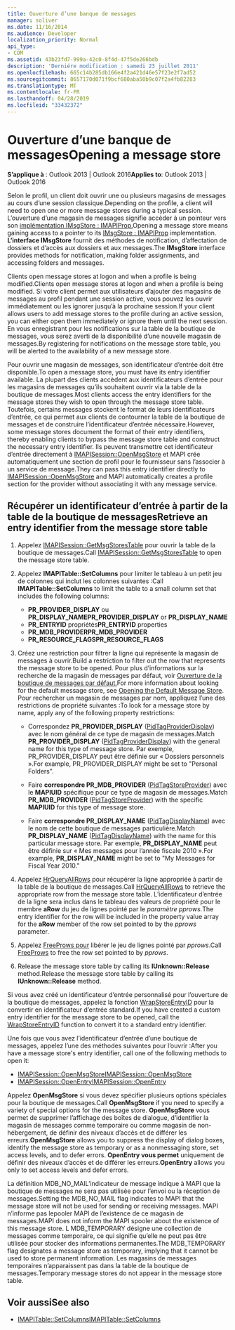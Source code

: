 ```yaml
---
title: Ouverture d’une banque de messages
manager: soliver
ms.date: 11/16/2014
ms.audience: Developer
localization_priority: Normal
api_type:
- COM
ms.assetid: 43b23fd7-999a-42c0-8f4d-47f5de266bdb
description: 'Derniére modification : samedi 23 juillet 2011'
ms.openlocfilehash: 665c14b285db166e4f2a421d46e57f23e2f7ad52
ms.sourcegitcommit: 8657170d071f9bcf680aba50b9c07f2a4fb82283
ms.translationtype: MT
ms.contentlocale: fr-FR
ms.lasthandoff: 04/28/2019
ms.locfileid: "33432372"
---
```

# <a name="opening-a-message-store"></a><span data-ttu-id="3493a-103">Ouverture d’une banque de messages</span><span class="sxs-lookup"><span data-stu-id="3493a-103">Opening a message store</span></span>

<span data-ttu-id="3493a-104">**S’applique à** : Outlook 2013 | Outlook 2016</span><span class="sxs-lookup"><span data-stu-id="3493a-104">**Applies to**: Outlook 2013 | Outlook 2016</span></span> 
  
<span data-ttu-id="3493a-105">Selon le profil, un client doit ouvrir une ou plusieurs magasins de messages au cours d’une session classique.</span><span class="sxs-lookup"><span data-stu-id="3493a-105">Depending on the profile, a client will need to open one or more message stores during a typical session.</span></span> <span data-ttu-id="3493a-106">L’ouverture d’une magasin de messages signifie accéder à un pointeur vers son [implémentation IMsgStore : IMAPIProp.](imsgstoreimapiprop.md)</span><span class="sxs-lookup"><span data-stu-id="3493a-106">Opening a message store means gaining access to a pointer to its [IMsgStore : IMAPIProp](imsgstoreimapiprop.md) implementation.</span></span> <span data-ttu-id="3493a-107">**L’interface IMsgStore** fournit des méthodes de notification, d’affectation de dossiers et d’accès aux dossiers et aux messages.</span><span class="sxs-lookup"><span data-stu-id="3493a-107">The **IMsgStore** interface provides methods for notification, making folder assignments, and accessing folders and messages.</span></span> 
  
<span data-ttu-id="3493a-108">Clients open message stores at logon and when a profile is being modified.</span><span class="sxs-lookup"><span data-stu-id="3493a-108">Clients open message stores at logon and when a profile is being modified.</span></span> <span data-ttu-id="3493a-109">Si votre client permet aux utilisateurs d’ajouter des magasins de messages au profil pendant une session active, vous pouvez les ouvrir immédiatement ou les ignorer jusqu’à la prochaine session.</span><span class="sxs-lookup"><span data-stu-id="3493a-109">If your client allows users to add message stores to the profile during an active session, you can either open them immediately or ignore them until the next session.</span></span> <span data-ttu-id="3493a-110">En vous enregistrant pour les notifications sur la table de la boutique de messages, vous serez averti de la disponibilité d’une nouvelle magasin de messages.</span><span class="sxs-lookup"><span data-stu-id="3493a-110">By registering for notifications on the message store table, you will be alerted to the availability of a new message store.</span></span>
  
<span data-ttu-id="3493a-111">Pour ouvrir une magasin de messages, son identificateur d’entrée doit être disponible.</span><span class="sxs-lookup"><span data-stu-id="3493a-111">To open a message store, you must have its entry identifier available.</span></span> <span data-ttu-id="3493a-112">La plupart des clients accèdent aux identificateurs d’entrée pour les magasins de messages qu’ils souhaitent ouvrir via la table de la boutique de messages.</span><span class="sxs-lookup"><span data-stu-id="3493a-112">Most clients access the entry identifiers for the message stores they wish to open through the message store table.</span></span> <span data-ttu-id="3493a-113">Toutefois, certains messages stockent le format de leurs identificateurs d’entrée, ce qui permet aux clients de contourner la table de la boutique de messages et de construire l’identificateur d’entrée nécessaire.</span><span class="sxs-lookup"><span data-stu-id="3493a-113">However, some message stores document the format of their entry identifiers, thereby enabling clients to bypass the message store table and construct the necessary entry identifier.</span></span> <span data-ttu-id="3493a-114">Ils peuvent transmettre cet identificateur d’entrée directement à [IMAPISession::OpenMsgStore](imapisession-openmsgstore.md) et MAPI crée automatiquement une section de profil pour le fournisseur sans l’associer à un service de message.</span><span class="sxs-lookup"><span data-stu-id="3493a-114">They can pass this entry identifier directly to [IMAPISession::OpenMsgStore](imapisession-openmsgstore.md) and MAPI automatically creates a profile section for the provider without associating it with any message service.</span></span> 
  
## <a name="retrieve-an-entry-identifier-from-the-message-store-table"></a><span data-ttu-id="3493a-115">Récupérer un identificateur d’entrée à partir de la table de la boutique de messages</span><span class="sxs-lookup"><span data-stu-id="3493a-115">Retrieve an entry identifier from the message store table</span></span>
  
1. <span data-ttu-id="3493a-116">Appelez [IMAPISession::GetMsgStoresTable](imapisession-getmsgstorestable.md) pour ouvrir la table de la boutique de messages.</span><span class="sxs-lookup"><span data-stu-id="3493a-116">Call [IMAPISession::GetMsgStoresTable](imapisession-getmsgstorestable.md) to open the message store table.</span></span> 
    
2. <span data-ttu-id="3493a-117">Appelez **IMAPITable::SetColumns** pour limiter le tableau à un petit jeu de colonnes qui inclut les colonnes suivantes :</span><span class="sxs-lookup"><span data-stu-id="3493a-117">Call **IMAPITable::SetColumns** to limit the table to a small column set that includes the following columns:</span></span> 
    
   - <span data-ttu-id="3493a-118">**PR_PROVIDER_DISPLAY** ou **PR_DISPLAY_NAME**</span><span class="sxs-lookup"><span data-stu-id="3493a-118">**PR_PROVIDER_DISPLAY** or **PR_DISPLAY_NAME**</span></span>
   - <span data-ttu-id="3493a-119">**PR_ENTRYID** propriétés</span><span class="sxs-lookup"><span data-stu-id="3493a-119">**PR_ENTRYID** properties</span></span> 
   - <span data-ttu-id="3493a-120">**PR_MDB_PROVIDER**</span><span class="sxs-lookup"><span data-stu-id="3493a-120">**PR_MDB_PROVIDER**</span></span>
   - <span data-ttu-id="3493a-121">**PR_RESOURCE_FLAGS**</span><span class="sxs-lookup"><span data-stu-id="3493a-121">**PR_RESOURCE_FLAGS**</span></span>
    
3. <span data-ttu-id="3493a-122">Créez une restriction pour filtrer la ligne qui représente la magasin de messages à ouvrir.</span><span class="sxs-lookup"><span data-stu-id="3493a-122">Build a restriction to filter out the row that represents the message store to be opened.</span></span> <span data-ttu-id="3493a-123">Pour plus d’informations sur la recherche de la magasin de messages par défaut, voir [Ouverture de la boutique de messages par défaut.](opening-the-default-message-store.md)</span><span class="sxs-lookup"><span data-stu-id="3493a-123">For more information about looking for the default message store, see [Opening the Default Message Store](opening-the-default-message-store.md).</span></span> <span data-ttu-id="3493a-124">Pour rechercher un magasin de messages par nom, appliquez l’une des restrictions de propriété suivantes :</span><span class="sxs-lookup"><span data-stu-id="3493a-124">To look for a message store by name, apply any of the following property restrictions:</span></span>
    
   - <span data-ttu-id="3493a-125">Correspondez **PR_PROVIDER_DISPLAY** ([PidTagProviderDisplay](pidtagproviderdisplay-canonical-property.md)) avec le nom général de ce type de magasin de messages.</span><span class="sxs-lookup"><span data-stu-id="3493a-125">Match **PR_PROVIDER_DISPLAY** ([PidTagProviderDisplay](pidtagproviderdisplay-canonical-property.md)) with the general name for this type of message store.</span></span> <span data-ttu-id="3493a-126">Par exemple, PR_PROVIDER_DISPLAY peut être définie sur « Dossiers personnels ».</span><span class="sxs-lookup"><span data-stu-id="3493a-126">For example, PR_PROVIDER_DISPLAY might be set to "Personal Folders".</span></span>
    
   - <span data-ttu-id="3493a-127">Faire **correspondre PR_MDB_PROVIDER** ([PidTagStoreProvider](pidtagstoreprovider-canonical-property.md)) avec le **MAPIUID** spécifique pour ce type de magasin de messages.</span><span class="sxs-lookup"><span data-stu-id="3493a-127">Match **PR_MDB_PROVIDER** ([PidTagStoreProvider](pidtagstoreprovider-canonical-property.md)) with the specific **MAPIUID** for this type of message store.</span></span> 
    
   - <span data-ttu-id="3493a-128">Faire **correspondre PR_DISPLAY_NAME** ([PidTagDisplayName](pidtagdisplayname-canonical-property.md)) avec le nom de cette boutique de messages particulière.</span><span class="sxs-lookup"><span data-stu-id="3493a-128">Match **PR_DISPLAY_NAME** ([PidTagDisplayName](pidtagdisplayname-canonical-property.md)) with the name for this particular message store.</span></span> <span data-ttu-id="3493a-129">Par exemple, **PR_DISPLAY_NAME** peut être définie sur « Mes messages pour l’année fiscale 2010 ».</span><span class="sxs-lookup"><span data-stu-id="3493a-129">For example, **PR_DISPLAY_NAME** might be set to "My Messages for Fiscal Year 2010."</span></span> 
    
4. <span data-ttu-id="3493a-130">Appelez [HrQueryAllRows](hrqueryallrows.md) pour récupérer la ligne appropriée à partir de la table de la boutique de messages.</span><span class="sxs-lookup"><span data-stu-id="3493a-130">Call [HrQueryAllRows](hrqueryallrows.md) to retrieve the appropriate row from the message store table.</span></span> <span data-ttu-id="3493a-131">L’identificateur d’entrée de la ligne sera inclus dans le tableau des valeurs de propriété pour le membre **aRow** du jeu de lignes pointé par le _paramètre pprows._</span><span class="sxs-lookup"><span data-stu-id="3493a-131">The entry identifier for the row will be included in the property value array for the **aRow** member of the row set pointed to by the  _pprows_ parameter.</span></span> 
    
5. <span data-ttu-id="3493a-132">Appelez [FreeProws pour](freeprows.md) libérer le jeu de lignes pointé par  _pprows_.</span><span class="sxs-lookup"><span data-stu-id="3493a-132">Call [FreeProws](freeprows.md) to free the row set pointed to by  _pprows_.</span></span>
    
6. <span data-ttu-id="3493a-133">Release the message store table by calling its **IUnknown::Release** method.</span><span class="sxs-lookup"><span data-stu-id="3493a-133">Release the message store table by calling its **IUnknown::Release** method.</span></span> 
    
<span data-ttu-id="3493a-134">Si vous avez créé un identificateur d’entrée personnalisé pour l’ouverture de la boutique de messages, appelez la fonction [WrapStoreEntryID](wrapstoreentryid.md) pour la convertir en identificateur d’entrée standard.</span><span class="sxs-lookup"><span data-stu-id="3493a-134">If you have created a custom entry identifier for the message store to be opened, call the [WrapStoreEntryID](wrapstoreentryid.md) function to convert it to a standard entry identifier.</span></span> 
  
<span data-ttu-id="3493a-135">Une fois que vous avez l’identificateur d’entrée d’une boutique de messages, appelez l’une des méthodes suivantes pour l’ouvrir :</span><span class="sxs-lookup"><span data-stu-id="3493a-135">After you have a message store's entry identifier, call one of the following methods to open it:</span></span>
  
- [<span data-ttu-id="3493a-136">IMAPISession::OpenMsgStore</span><span class="sxs-lookup"><span data-stu-id="3493a-136">IMAPISession::OpenMsgStore</span></span>](imapisession-openmsgstore.md)
- [<span data-ttu-id="3493a-137">IMAPISession::OpenEntry</span><span class="sxs-lookup"><span data-stu-id="3493a-137">IMAPISession::OpenEntry</span></span>](imapisession-openentry.md)
    
<span data-ttu-id="3493a-138">Appelez **OpenMsgStore** si vous devez spécifier plusieurs options spéciales pour la boutique de messages.</span><span class="sxs-lookup"><span data-stu-id="3493a-138">Call **OpenMsgStore** if you need to specify a variety of special options for the message store.</span></span> <span data-ttu-id="3493a-139">**OpenMsgStore** vous permet de supprimer l’affichage des boîtes de dialogue, d’identifier la magasin de messages comme temporaire ou comme magasin de non-hébergement, de définir des niveaux d’accès et de différer les erreurs.</span><span class="sxs-lookup"><span data-stu-id="3493a-139">**OpenMsgStore** allows you to suppress the display of dialog boxes, identify the message store as temporary or as a nonmessaging store, set access levels, and to defer errors.</span></span> <span data-ttu-id="3493a-140">**OpenEntry vous permet** uniquement de définir des niveaux d’accès et de différer les erreurs.</span><span class="sxs-lookup"><span data-stu-id="3493a-140">**OpenEntry** allows you only to set access levels and defer errors.</span></span> 
  
<span data-ttu-id="3493a-141">La définition MDB_NO_MAIL’indicateur de message indique à MAPI que la boutique de messages ne sera pas utilisée pour l’envoi ou la réception de messages.</span><span class="sxs-lookup"><span data-stu-id="3493a-141">Setting the MDB_NO_MAIL flag indicates to MAPI that the message store will not be used for sending or receiving messages.</span></span> <span data-ttu-id="3493a-142">MAPI n’informe pas lepooler MAPI de l’existence de ce magasin de messages.</span><span class="sxs-lookup"><span data-stu-id="3493a-142">MAPI does not inform the MAPI spooler about the existence of this message store.</span></span> <span data-ttu-id="3493a-143">L MDB_TEMPORARY désigne une collection de messages comme temporaire, ce qui signifie qu’elle ne peut pas être utilisée pour stocker des informations permanentes.</span><span class="sxs-lookup"><span data-stu-id="3493a-143">The MDB_TEMPORARY flag designates a message store as temporary, implying that it cannot be used to store permanent information.</span></span> <span data-ttu-id="3493a-144">Les magasins de messages temporaires n’apparaissent pas dans la table de la boutique de messages.</span><span class="sxs-lookup"><span data-stu-id="3493a-144">Temporary message stores do not appear in the message store table.</span></span> 
  
## <a name="see-also"></a><span data-ttu-id="3493a-145">Voir aussi</span><span class="sxs-lookup"><span data-stu-id="3493a-145">See also</span></span>

- [<span data-ttu-id="3493a-146">IMAPITable::SetColumns</span><span class="sxs-lookup"><span data-stu-id="3493a-146">IMAPITable::SetColumns</span></span>](imapitable-setcolumns.md)


